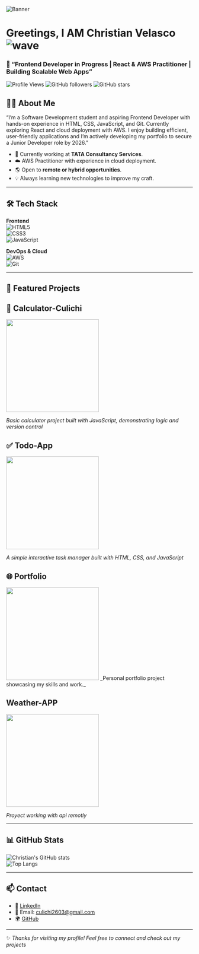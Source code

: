 ![Banner](https://i.imgur.com/xuwtFHo.png)

#  Greetings, I AM Christian Velasco ![wave](https://media.giphy.com/media/hvRJCLFzcasrR4ia7z/giphy.gif)


### 🚀  “Frontend Developer in Progress | React & AWS Practitioner | Building Scalable Web Apps”


![Profile Views](https://komarev.com/ghpvc/?username=SoyCulichi&label=Profile%20views&color=0e75b6&style=flat)
![GitHub followers](https://img.shields.io/github/followers/SoyCulichi?style=social)
![GitHub stars](https://img.shields.io/github/stars/SoyCulichi?style=social)


## 👨‍💻 About Me  

“I’m a Software Development student and aspiring Frontend Developer with hands-on experience in HTML, CSS, JavaScript, and Git. Currently exploring React and cloud deployment with AWS. I enjoy building efficient, user-friendly applications and I’m actively developing my portfolio to secure a Junior Developer role by 2026.”

- 🔭 Currently working at **TATA Consultancy Services**.  
- ☁️ AWS Practitioner with experience in cloud deployment.  
- 🌎 Open to **remote or hybrid opportunities**.  
- 💡 Always learning new technologies to improve my craft.  

---

## 🛠️ Tech Stack  

**Frontend**  
![HTML5](https://img.shields.io/badge/HTML5-E34F26?style=for-the-badge&logo=html5&logoColor=white)  
![CSS3](https://img.shields.io/badge/CSS3-1572B6?style=for-the-badge&logo=css3&logoColor=white)  
![JavaScript](https://img.shields.io/badge/JavaScript-F7DF1E?style=for-the-badge&logo=javascript&logoColor=black)  

**DevOps & Cloud**  
![AWS](https://img.shields.io/badge/AWS-FF9900?style=for-the-badge&logo=amazonaws&logoColor=white)  
![Git](https://img.shields.io/badge/Git-F05032?style=for-the-badge&logo=git&logoColor=white)  

---

## 📂 Featured Projects  
## 🧮 Calculator-Culichi 

<img src="https://github.com/SoyCulichi/Calculator-Culichi/blob/main/Animation.gif" width="250px">

_Basic calculator project built with JavaScript, demonstrating logic and version control_  

## ✅ Todo-App

<img src="https://github.com/SoyCulichi/Todo-App-Culichi/blob/main/Todoapp.gif" width="250px">

_A simple interactive task manager built with HTML, CSS, and JavaScript_  

## 🌐 Portfolio

<img src="https://github.com/SoyCulichi/Portfolio-Culichi/blob/main/Portfolio.gif" width="250px">
_Personal portfolio project showcasing my skills and work._  

## Weather-APP

<img src="https://github.com/SoyCulichi/WeatherApp-Culichi/blob/main/Weatherapp.gif" width="250px">

_Proyect working with api remotly_  


---

## 📊 GitHub Stats  

![Christian's GitHub stats](https://github-readme-stats.vercel.app/api?username=SoyCulichi&show_icons=true&theme=dark)  
![Top Langs](https://github-readme-stats.vercel.app/api/top-langs/?username=SoyCulichi&layout=compact&theme=dark)


---

## 📫 Contact  

- 💼 [LinkedIn](https://mx.linkedin.com/in/christian-armando-velasco-estrada-a24590382/en)  
- 📧 Email: culichi2603@gmail.com 
- 🌍 [GitHub](https://github.com/SoyCulichi)

---

✨ _Thanks for visiting my profile! Feel free to connect and check out my projects_  
